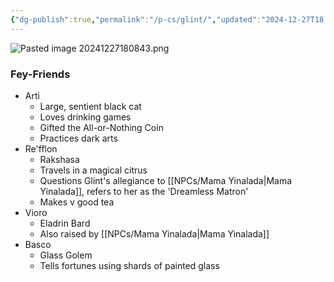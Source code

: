 ```yaml
---
{"dg-publish":true,"permalink":"/p-cs/glint/","updated":"2024-12-27T18:08:46.244-06:00"}
---
```


![Pasted image 20241227180843.png](/img/user/Images/Pasted%20image%2020241227180843.png)

### Fey-Friends
- Arti
	- Large, sentient black cat
	- Loves drinking games
	- Gifted the All-or-Nothing Coin 
	- Practices dark arts
- Re'fflon
	- Rakshasa
	- Travels in a magical citrus
	- Questions Glint's allegiance to [[NPCs/Mama Yinalada\|Mama Yinalada]], refers to her as the 'Dreamless Matron'
	- Makes v good tea
- Vioro
	- Eladrin Bard
	- Also raised by [[NPCs/Mama Yinalada\|Mama Yinalada]]
- Basco
	- Glass Golem
	- Tells fortunes using shards of painted glass
